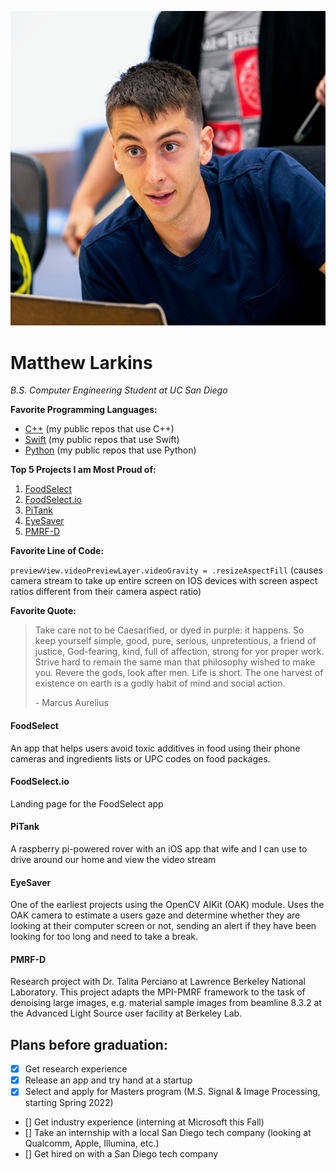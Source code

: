 ![me](images/profile_square.png)

# Matthew Larkins 

*B.S. Computer Engineering Student at UC San Diego*

**Favorite Programming Languages:**

- [C++](https://github.com/KhanKhuu?tab=repositories&q=&type=&language=c%2B%2B) (my public repos that use C++)
- [Swift](https://github.com/KhanKhuu?tab=repositories&q=&type=&language=swift) (my public repos that use Swift)
- [Python](https://github.com/KhanKhuu?tab=repositories&q=&type=&language=python) (my public repos that use Python)

**Top 5 Projects I am Most Proud of:**

1) [FoodSelect](https://github.com/KhanKhuu/matthew-larkins.github.io/blob/add-index-file/index.md#foodselect)
2) [FoodSelect.io](https://github.com/KhanKhuu/matthew-larkins.github.io/blob/add-index-file/index.md#foodselectio)
3) [PiTank](https://github.com/KhanKhuu/matthew-larkins.github.io/blob/add-index-file/index.md#pitank)
4) [EyeSaver](https://github.com/KhanKhuu/matthew-larkins.github.io/blob/add-index-file/index.md#eyesaver)
5) [PMRF-D](https://github.com/KhanKhuu/matthew-larkins.github.io/blob/add-index-file/index.md#pmrf-d)

**Favorite Line of Code:**

`previewView.videoPreviewLayer.videoGravity = .resizeAspectFill`
(causes camera stream to take up entire screen on IOS devices with screen aspect ratios different from their camera aspect ratio)

**Favorite Quote:**
> Take care not to be Caesarified, or dyed in purple: it happens. So keep yourself simple, good, pure, serious, unpretentious, a friend of justice, God-fearing, kind, full of affection, strong for yor proper work. Strive hard to remain the same man that philosophy wished to make you. Revere the gods, look after men. Life is short. The one harvest of existence on earth is a godly habit of mind and social action. 
>
>\- Marcus Aurelius

#### FoodSelect 

An app that helps users avoid toxic additives in food using their phone cameras and ingredients lists or UPC codes on food packages.


#### FoodSelect.io

Landing page for the FoodSelect app

#### PiTank

A raspberry pi-powered rover with an iOS app that wife and I can use to drive around our home and view the video stream

#### EyeSaver

One of the earliest projects using the OpenCV AIKit (OAK) module. Uses the OAK camera to estimate a users gaze and determine whether they are looking at their computer screen or not, sending an alert if they have been looking for too long and need to take a break.

#### PMRF-D

Research project with Dr. Talita Perciano at Lawrence Berkeley National Laboratory. This project adapts the MPI-PMRF framework to the task of denoising large images, e.g. material sample images from beamline 8.3.2 at the Advanced Light Source user facility at Berkeley Lab.

## Plans before graduation:
- [x] Get research experience
- [x] Release an app and try hand at a startup
- [x] Select and apply for Masters program (M.S. Signal & Image Processing, starting Spring 2022)
- [] Get industry experience (interning at Microsoft this Fall)
- [] Take an internship with a local San Diego tech company (looking at Qualcomm, Apple, Illumina, etc.)
- [] Get hired on with a San Diego tech company
